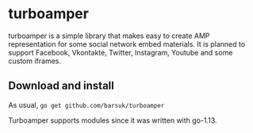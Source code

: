 # turboamper

turboamper is a simple library that makes easy to create AMP representation for some social network embed materials.
It is planned to support Facebook, Vkontakte, Twitter, Instagram, Youtube and some custom iframes.

## Download and install

As usual, ```go get github.com/barsuk/turboamper```

Turboamper supports modules since it was written with go-1.13.
